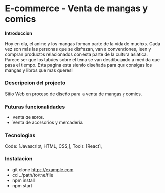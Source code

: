 # E-commerce - Venta de mangas y comics

#### Introduccion ####
Hoy en día, el anime y los mangas forman parte de la vida de muchxs. Cada vez son más las personas que se disfrazan, van a convenciones, leen y compran productos relacionados con esta parte de la cultura asiática. Parece ser que los tabúes sobre el tema se van desdibujando a medida que pasa el tiempo. Esta pagina esta siendo diseñada para que consigas los mangas y libros que mas queres!


### Descripcion del projecto ####
Sitio Web en proceso de diseño para la venta de mangas y comics.


### Futuras funcionalidades ###
 - Venta de libros.
 - Venta de accesorios y mercaderia.


### Tecnologias ###
Code: [Javascript, HTML, CSS,],
Tools: [React],


### Instalacion ###
 - git clone https://example.com
 - cd ../path/to/the/file
 - npm install
 - npm start
